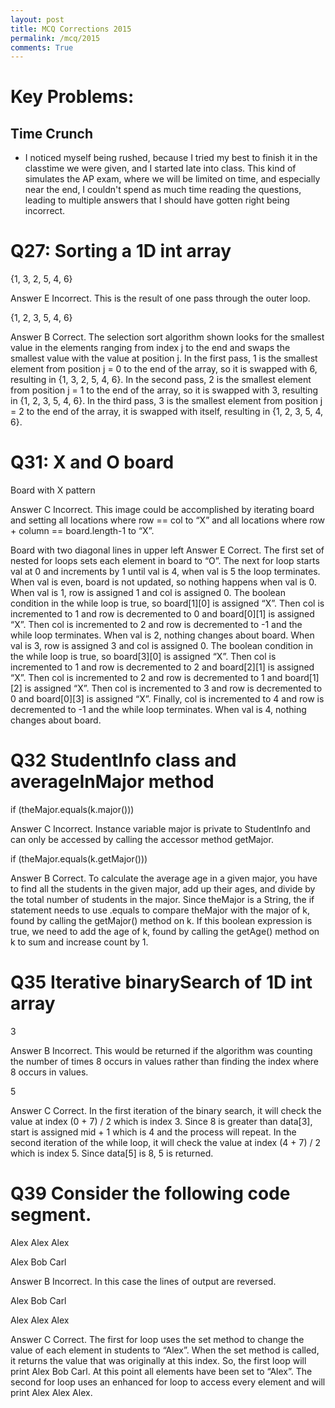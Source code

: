 ```yaml
---
layout: post
title: MCQ Corrections 2015
permalink: /mcq/2015
comments: True
---
```


# Key Problems:

## Time Crunch
- I noticed myself being rushed, because I tried my best to finish it in the classtime we were given, and I started late into class. This kind of simulates the AP exam, where we will be limited on time, and especially near the end, I couldn't spend as much time reading the questions, leading to multiple answers that I should have gotten right being incorrect.


# Q27: Sorting a 1D int array

{1, 3, 2, 5, 4, 6}

Answer E
Incorrect. This is the result of one pass through the outer loop.

{1, 2, 3, 5, 4, 6}

Answer B
Correct. The selection sort algorithm shown looks for the smallest value in the elements ranging from index j to the end and swaps the smallest value with the value at position j. In the first pass, 1 is the smallest element from position j = 0 to the end of the array, so it is swapped with 6, resulting in {1, 3, 2, 5, 4, 6}. In the second pass, 2 is the smallest element from position j = 1 to the end of the array, so it is swapped with 3, resulting in {1, 2, 3, 5, 4, 6}. In the third pass, 3 is the smallest element from position j = 2 to the end of the array, it is swapped with itself, resulting in {1, 2, 3, 5, 4, 6}.

# Q31: X and O board

Board with X pattern

Answer C
Incorrect. This image could be accomplished by iterating board and setting all locations where row == col to “X” and all locations where row + column == board.length-1 to “X”.

Board with two diagonal lines in upper left
Answer E
Correct. The first set of nested for loops sets each element in board to “O”. The next for loop starts val at 0 and increments by 1 until val is 4, when val is 5 the loop terminates. When val is even, board is not updated, so nothing happens when val is 0. When val is 1, row is assigned 1 and col is assigned 0. The boolean condition in the while loop is true, so board[1][0] is assigned “X”. Then col is incremented to 1 and row is decremented to 0 and board[0][1] is assigned “X”. Then col is incremented to 2 and row is decremented to -1 and the while loop terminates. When val is 2, nothing changes about board. When val is 3, row is assigned 3 and col is assigned 0. The boolean condition in the while loop is true, so board[3][0] is assigned “X”. Then col is incremented to 1 and row is decremented to 2 and board[2][1] is assigned “X”. Then col is incremented to 2 and row is decremented to 1 and board[1][2] is assigned “X”. Then col is incremented to 3 and row is decremented to 0 and board[0][3] is assigned “X”. Finally, col is incremented to 4 and row is decremented to -1 and the while loop terminates. When val is 4, nothing changes about board.

# Q32 StudentInfo class and averageInMajor method

if (theMajor.equals(k.major()))

Answer C
Incorrect. Instance variable major is private to StudentInfo and can only be accessed by calling the accessor method getMajor.


if (theMajor.equals(k.getMajor()))

Answer B
Correct. To calculate the average age in a given major, you have to find all the students in the given major, add up their ages, and divide by the total number of students in the major. Since theMajor is a String, the if statement needs to use .equals to compare theMajor with the major of k, found by calling the getMajor() method on k. If this boolean expression is true, we need to add the age of k, found by calling the getAge() method on k to sum and increase count by 1.

# Q35 Iterative binarySearch of 1D int array

3

Answer B
Incorrect. This would be returned if the algorithm was counting the number of times 8 occurs in values rather than finding the index where 8 occurs in values.

5

Answer C
Correct. In the first iteration of the binary search, it will check the value at index (0 + 7) / 2 which is index 3. Since 8 is greater than data[3], start is assigned mid + 1 which is 4 and the process will repeat. In the second iteration of the while loop, it will check the value at index (4 + 7) / 2 which is index 5. Since data[5] is 8, 5 is returned.

# Q39 Consider the following code segment.

Alex Alex Alex

Alex Bob Carl

Answer B
Incorrect. In this case the lines of output are reversed.

Alex Bob Carl

Alex Alex Alex

Answer C
Correct. The first for loop uses the set method to change the value of each element in students to “Alex”. When the set method is called, it returns the value that was originally at this index. So, the first loop will print Alex Bob Carl. At this point all elements have been set to “Alex”. The second for loop uses an enhanced for loop to access every element and will print Alex Alex Alex.